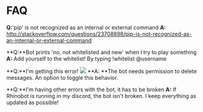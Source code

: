 # FAQ

**Q:**'pip' is not recognized as an internal or external command
**A:** http://stackoverflow.com/questions/23708898/pip-is-not-recognized-as-an-internal-or-external-command

**Q:**Bot prints 'no, not whitelisted and new' when I try to play something
**A:** Add yourself to the whitelist! By typing !whitelist @username

**Q:**I'm getting this error! ![](http://puu.sh/m6hkf/40eec0910c.png)
**A: **The bot needs permission to delete messages. An option to toggle this behavior.

**Q:**I'm having other errors with the bot, it has to be broken
**A:** If Rhinobot is running in my discord, the bot isn't broken. I keep everything as updated as possible!